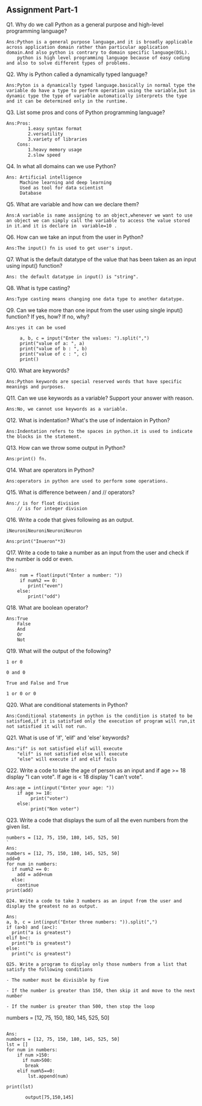 ## Assignment Part-1
Q1. Why do we call Python as a general purpose and high-level programming language?

    Ans:Python is a general purpose language,and it is broadly applicable across application domain rather than particular application domain.And also python is contrary to domain specific language(DSL).
        python is high level programming language because of easy coding and also to solve different types of problems.

Q2. Why is Python called a dynamically typed language?
    
    Ans:Pyton is a dynamically typed language.basically in normal type the variable do have a type to perform operation using the variable,but in dynamic type the type of variable automatically interprets the type and it can be determined only in the runtime.

Q3. List some pros and cons of Python programming language?

    Ans:Pros:
            1.easy syntax format
            2.versatility
            3.variety of libraries
        Cons:
            1.heavy memory usage
            2.slow speed    

Q4. In what all domains can we use Python?

    Ans: Artificial intelligence
         Machine learning and deep learning
         Used as tool for data scientist
         Database

Q5. What are variable and how can we declare them?

    Ans:A variable is name assigning to an object,whenever we want to use an object we can simply call the variable to access the value stored in it.and it is declare in  variable=10 .

Q6. How can we take an input from the user in Python?

    Ans:The input() fn is used to get user's input.

Q7. What is the default datatype of the value that has been taken as an input using input() function?

    Ans: the default datatype in input() is "string".

Q8. What is type casting?

    Ans:Type casting means changing one data type to another datatype.

Q9. Can we take more than one input from the user using single input() function? If yes, how? If no, why?

    Ans:yes it can be used
         
         a, b, c = input("Enter the values: ").split(",")
         print("value of a: ", a)
         print("value of b : ", b)
         print("value of c : ", c)
         print()

Q10. What are keywords?

    Ans:Python keywords are special reserved words that have specific meanings and purposes.

Q11. Can we use keywords as a variable? Support your answer with reason.

    Ans:No, we cannot use keywords as a variable.

Q12. What is indentation? What's the use of indentaion in Python?

    Ans:Indentation refers to the spaces in python.it is used to indicate the blocks in the statement.

Q13. How can we throw some output in Python?

    Ans:print() fn.

Q14. What are operators in Python?

    Ans:operators in python are used to perform some operations.

Q15. What is difference between / and // operators?

    Ans:/ is for float division
        // is for integer division

Q16. Write a code that gives following as an output.
```
iNeuroniNeuroniNeuroniNeuron
```

    Ans:print("Inueron"*3)
    
Q17. Write a code to take a number as an input from the user and check if the number is odd or even.

    Ans:
         num = float(input("Enter a number: "))
         if num%2 == 0:
            print("even")
        else:
            print("odd")

Q18. What are boolean operator?

    Ans:True
        False
        And
        Or
        Not

Q19. What will the output of the following?
```
1 or 0

0 and 0

True and False and True

1 or 0 or 0
```

Q20. What are conditional statements in Python?

    Ans:Conditional statements in python is the condition is stated to be satisfied,if it is satisfied only the execution of program will run,it not satisfied it will not run.

Q21. What is use of 'if', 'elif' and 'else' keywords?

    Ans:"if" is not satisfied elif will execute
        "elif" is not satisfied else will execute
        "else" will execute if and elif fails

Q22. Write a code to take the age of person as an input and if age >= 18 display "I can vote". If age is < 18 display "I can't vote".

    Ans:age = int(input("Enter your age: "))
        if age >= 18:
             print("voter")
        else:
             print("Non voter") 

Q23. Write a code that displays the sum of all the even numbers from the given list.
```
numbers = [12, 75, 150, 180, 145, 525, 50]
`
Ans:
numbers = [12, 75, 150, 180, 145, 525, 50]
add=0
for num in numbers:
  if num%2 == 0:
    add = add+num
  else:
    continue
print(add)

Q24. Write a code to take 3 numbers as an input from the user and display the greatest no as output.

Ans:
a, b, c = int(input("Enter three numbers: ")).split(",")
if (a>b) and (a>c):
  print("a is greatest")
elif b>c:
  print("b is greatest")
else:
  print("c is greatest")

Q25. Write a program to display only those numbers from a list that satisfy the following conditions

- The number must be divisible by five

- If the number is greater than 150, then skip it and move to the next number

- If the number is greater than 500, then stop the loop
```
numbers = [12, 75, 150, 180, 145, 525, 50]
```

Ans:
numbers = [12, 75, 150, 180, 145, 525, 50]
lst = []
for num in numbers:
    if num >150:
      if num>500:
       break
    elif num%5==0:
        lst.append(num) 

print(lst)

       output[75,150,145]